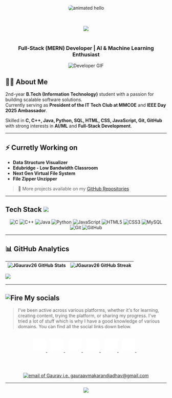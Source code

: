 <p align="center">
  <img src="https://github.com/Anmol-Baranwal/Cool-GIFs-For-GitHub/assets/74038190/9be4d344-6782-461a-b5a6-32a07bf7b34e" 
       width="500" 
       alt="animated hello" 
       style="border-radius:8px;"/>
</p>
<br><br>

<div align="center">
  <img src="https://api.visitorbadge.io/api/visitors?path=https%3A%2F%2Fgithub.com%2FJGaurav26&label=VISITORS&labelColor=%23000&countColor=%230A0209" />
  <br><br>
</div>


<div align="center">
  <h3 style="font-weight: bold;">Full-Stack (MERN) Developer | AI & Machine Learning Enthusiast</h3>
  <img src="https://user-images.githubusercontent.com/74038190/212284100-561aa473-3905-4a80-b561-0d28506553ee.gif" width="700" alt="Developer GIF">
</div>

## 🧑‍💻 About Me  
2nd-year **B.Tech (Information Technology)** student with a passion for building scalable software solutions.  
Currently serving as **President of the IT Tech Club at MMCOE** and **IEEE Day 2025 Ambassador**.  

Skilled in **C, C++, Java, Python, SQL, HTML, CSS, JavaScript, Git, GitHub** with strong interests in **AI/ML** and **Full-Stack Development**.  

---

## ⚡ Curretly Working on  
- **Data Structure Visualizer**
- **Edubridge - Low Bandwidth Classroom**
- **Next Gen Virtual File System**
- **File Zipper Unzipper**

> 📂 More projects available on my [GitHub Repositories](https://github.com/JGaurav26?tab=repositories)  

---

##   Tech Stack  <img src='https://user-images.githubusercontent.com/74038190/206662607-d9e7591e-bbf9-42f9-9386-29efc927bc16.gif' width="40"> 
<p align="center">
  <img src="https://cdn.jsdelivr.net/gh/devicons/devicon/icons/c/c-original.svg" alt="C" width="50" height="50"/>
  <img src="https://cdn.jsdelivr.net/gh/devicons/devicon/icons/cplusplus/cplusplus-original.svg" alt="C++" width="50" height="50"/>
  <img src="https://cdn.jsdelivr.net/gh/devicons/devicon/icons/java/java-original.svg" alt="Java" width="50" height="50"/>
  <img src="https://cdn.jsdelivr.net/gh/devicons/devicon/icons/python/python-original.svg" alt="Python" width="50" height="50"/>
  <img src="https://cdn.jsdelivr.net/gh/devicons/devicon/icons/javascript/javascript-original.svg" alt="JavaScript" width="50" height="50"/>
  <img src="https://cdn.jsdelivr.net/gh/devicons/devicon/icons/html5/html5-original.svg" alt="HTML5" width="50" height="50"/>
  <img src="https://cdn.jsdelivr.net/gh/devicons/devicon/icons/css3/css3-original.svg" alt="CSS3" width="50" height="50"/>
  <img src="https://cdn.jsdelivr.net/gh/devicons/devicon/icons/mysql/mysql-original.svg" alt="MySQL" width="50" height="50"/>
  <img src="https://cdn.jsdelivr.net/gh/devicons/devicon/icons/git/git-original.svg" alt="Git" width="50" height="50"/>
  <img src="https://cdn.jsdelivr.net/gh/devicons/devicon/icons/github/github-original.svg" alt="GitHub" width="50" height="50"/>
</p>  

---


<!--- ------------------------------------------------------------------------------------------------------------------------------------------------------ -->
<!--- -- GitHub Stats ------------------------------------------------------------------------------------------------------------------------------------ -->
<!--- ------------------------------------------------------------------------------------------------------------------------------------------------------ -->
## 📊 GitHub Analytics  

| ![JGaurav26 GitHub Stats](https://github-readme-stats.vercel.app/api?username=JGaurav26&rank_icon=github&show_icons=true&show=reviews&bg_color=fff&title_color=0a1931&icon_color=000000&text_color=0A0209&border_color=0A0209&border_radius=8&width=400) | ![JGaurav26 GitHub Streak](https://github-readme-streak-stats.herokuapp.com?user=JGaurav26&background=fff&border=0A0209&stroke=0A0209&ring=0a1931&fire=0a1931&currStreakNum=0A0209&sideNums=0A0209&currStreakLabel=0a1931&sideLabels=0a1931&dates=0A0209&border_radius=8&width=400) |
| -- | -- |

<img src="https://github-readme-activity-graph.vercel.app/graph?username=JGaurav26&bg_color=161b22&color=ffffff&line=d5d5d5&point=a76c6c&area=true&hide_border=true&hide_title=true" />

---

<!--- ------------------------------------------------------------------------------------------------------------------------------------------------------ -->
<!--- -- Metrics ------------------------------------------------------------------------------------------------------------------------------------------- -->
<!--- ------------------------------------------------------------------------------------------------------------------------------------------------------ -->
<!--
# My GitHub Metrics

<details>
  <summary>Expand</summary> 

| Overview | Follow up Issues & PRs |
|:--------:|:-------------------------:|
| ![Lines of Code & Base Introduction](https://raw.githubusercontent.com/JGaurav26/JGaurav26/main/assets/metrics.plugin.code.lines.svg) | ![Follow up Issues & PRs](https://raw.githubusercontent.com/JGaurav26/JGaurav26/main/assets/metrics.plugin.followup.svg) |
| Leetcode Stats | Notable Contributions |
| ![Leetcode Stats](https://raw.githubusercontent.com/JGaurav26/JGaurav26/main/assets/metrics.plugin.leetcode.svg) | ![Notable Contributions](https://raw.githubusercontent.com/JGaurav26/JGaurav26/main/assets/metrics.plugin.notable.contributions.svg) |
| Achievements | Language Activity |
| ![Achievements](https://raw.githubusercontent.com/JGaurav26/JGaurav26/main/assets/metrics.plugin.achievements.svg) | ![Language Activity](https://raw.githubusercontent.com/JGaurav26/JGaurav26/main/assets/metrics.plugin.languages.activity.svg) |
| Discussions | Reactions |
| ![Discussions](https://raw.githubusercontent.com/JGaurav26/JGaurav26/main/assets/metrics.plugin.discussions.svg) | ![Reactions](https://raw.githubusercontent.com/JGaurav26/JGaurav26/main/assets/metrics.plugin.reactions.svg) |

</details>                     
<br>
<hr> -->


<!--- ------------------------------------------------------------------------------------------------------------------------------------------------------ -->
<!--- -- My Socials ---------------------------------------------------------------------------------------------------------------------------------------- -->
<!--- ------------------------------------------------------------------------------------------------------------------------------------------------------ -->

## <img src="https://user-images.githubusercontent.com/74038190/216122041-518ac897-8d92-4c6b-9b3f-ca01dcaf38ee.png" alt="Fire" width="40" /> My socials

> I've been active across various platforms, whether it's for learning, creating content, trying the platform, or sharing my progress. I've tried a lot of stuff which is why I have a good knowledge of various domains. You can find all the social links down below.

<br>
<div align="center">

<a href="https://www.linkedin.com/in/gauravmakrandjadhav" target="_blank">
  <img src="assets/icons/linkedin.svg" alt="LinkedIn" width="40" height="40"
       style="transition: transform 0.3s;" 
       onmouseover="this.style.transform='scale(1.2)'" 
       onmouseout="this.style.transform='scale(1)'"/>
</a>&nbsp;&nbsp;

<a href="https://github.com/gauravmakrandjadhav" target="_blank">
  <img src="assets/icons/github.svg" alt="GitHub" width="40" height="40"
       style="transition: transform 0.3s;" 
       onmouseover="this.style.transform='scale(1.2)'" 
       onmouseout="this.style.transform='scale(1)'"/>
</a>&nbsp;&nbsp;

<a href="https://discord.com/users/YOUR-ID" target="_blank">
  <img src="assets/icons/discord.svg" alt="Discord" width="40" height="40"
       style="transition: transform 0.3s;" 
       onmouseover="this.style.transform='scale(1.2)'" 
       onmouseout="this.style.transform='scale(1)'"/>
</a>&nbsp;&nbsp;

<a href="https://t.me/YOUR-USERNAME" target="_blank">
  <img src="assets/icons/telegram.svg" alt="Telegram" width="40" height="40"
       style="transition: transform 0.3s;" 
       onmouseover="this.style.transform='scale(1.2)'" 
       onmouseout="this.style.transform='scale(1)'"/>
</a>&nbsp;&nbsp;

<a href="https://www.instagram.com/YOUR-USERNAME" target="_blank">
  <img src="assets/icons/instagram.svg" alt="Instagram" width="40" height="40"
       style="transition: transform 0.3s;" 
       onmouseover="this.style.transform='scale(1.2)'" 
       onmouseout="this.style.transform='scale(1)'"/>
</a>&nbsp;&nbsp;

<a href="https://open.spotify.com/user/YOUR-ID" target="_blank">
  <img src="assets/icons/spotify.svg" alt="Spotify" width="40" height="40"
       style="transition: transform 0.3s;" 
       onmouseover="this.style.transform='scale(1.2)'" 
       onmouseout="this.style.transform='scale(1)'"/>
</a>&nbsp;&nbsp;

<br><br>

<a href="mailto:gauravmakarandjadhav@gmail.com" target="_blank">
  <img src="https://img.shields.io/badge/Gmail-d5d5d5?style=for-the-badge&logo=gmail&logoColor=0A0209" 
       alt="email of Gaurav i.e. gauraavmakarandjadhav@gmail.com" />
</a>

</div>
<hr>


<p align="center">
  <img src="https://user-images.githubusercontent.com/74038190/225813708-98b745f2-7d22-48cf-9150-083f1b00d6c9.gif" width="500">
</p>

